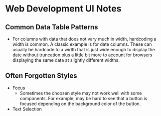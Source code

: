# Web Development UI Notes


## Common Data Table Patterns

* For columns with data that does not vary much in width, hardcoding a width is
  common.  A classic example is for date columns.  These can usually be hardcode
  to a width that is just wide enough to display the date without truncation plus
  a little bit more to account for browsers displaying the same data at slightly
  different widths.


## Often Forgotten Styles

* Focus
  - Sometimes the choosen style may not work well with some components.  For
    example, may be hard to see that a button is focused depending on the background
    color of the button.
* Text Selection
